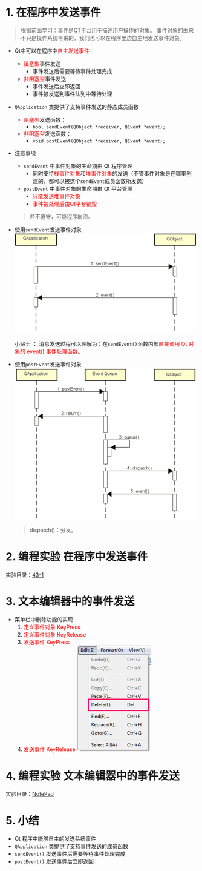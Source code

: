 # 1. 在程序中发送事件

> 根据前面学习：事件是QT平台用于描述用户操作的对象。
> 事件对象的由来不只是操作系统带来的，我们也可以在程序里边自主地发送事件对象。

- Qt中可以在程序中<font color=red>自主发送事件</font>
    - <font color=red>阻塞型</font>事件发送
        - 事件发送后需要等待事件处理完成
    - <font color=red>非阻塞型</font>事件发送
        - 事件发送后立即返回
        - 事件被发送到事件队列中等待处理

- `QApplication` 类提供了支持事件发送的静态成员函数
    - <font color=red>阻塞型</font>发送函数：
        - `bool sendEvent(QObject *receiver, QEvent *event);`
    - <font color=red>非阻塞型</font>发送函数：
        - `void postEvent(QObject *receiver, QEvent *event);`

- 注意事项
    - `sendEvent` 中事件对象的生命期甶 Qt 程序管理
        - 同时支持<font color=red>栈事件对象</font>和<font color=red>堆事件对象</font>的发送（不管事件对象是在哪里创建的，都可以被这个`sendEvent`成员函数所发送）
    - `postEvent` 中事件对象的生命期由 Qt 平台管理
        - <font color=red>只能发送堆事件对象</font>
        - <font color=red>事件被处理后由Qt平台销毀</font>

    > 若不遵守，可能程序崩溃。

- 使用`sendEvent`发送事件对象
    ![](vx_images/043_1.png)

    小贴士 ：
    消息发送过程可以理解为：在`sendEvent()`函数内部<font color=red>直接调用 Qt 对象的 event() 事件处理函数</font>。

- 使用`postEvent`发送事件对象
    ![](vx_images/043_2.png)

    > dispatch()：分发。

# 2. 编程实验 在程序中发送事件
实验目录：[43-1](vx_attachments\043_Sending_custom_events_1\43-1)

# 3. 文本编辑器中的事件发送
- 菜单栏中删除功能的实现
    1. <font color=red>定义事件对象 KeyPress</font>
    2. <font color=red>定义事件对象 KeyRelease</font>
    3. <font color=red>发送事件 KeyPress</font>
    4. <font color=red>发送事件 KeyRelease</font>
    ![](vx_images/043_3.png)

# 4. 编程实验 文本编辑器中的事件发送
实验目录：[NotePad](vx_attachments\043_Sending_custom_events_1\NotePad)

# 5. 小结
- Qt 程序中能够自主的发送系统事件
- `QApplication` 类提供了支持事件发送的成员函数
- `sendEvent()` 发送事件后需要等待事件处理完成
- `postEvent()` 发送事件后立即返回
